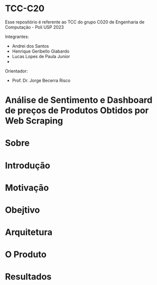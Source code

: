 # TCC-C20
Esse repositório é referente ao TCC do grupo C020 de Engenharia de Computação - Poli USP 2023

Integrantes: 
- Andrei dos Santos
- Henrique Geribello Giabardo
- Lucas Lopes de Paula Junior
- 
Orientador:
- Prof. Dr. Jorge Becerra Risco


# Análise de Sentimento e Dashboard de preços de Produtos Obtidos por Web Scraping
# Sobre
# Introdução
# Motivação
# Obejtivo
# Arquitetura
# O Produto
# Resultados
